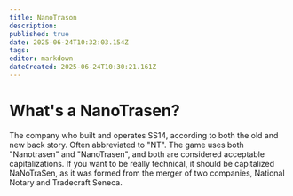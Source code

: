 ```yaml
---
title: NanoTrason
description: 
published: true
date: 2025-06-24T10:32:03.154Z
tags: 
editor: markdown
dateCreated: 2025-06-24T10:30:21.161Z
---
```


# What's a NanoTrasen?

The company who built and operates SS14, according to both the old and new back story. Often abbreviated to "NT". The game uses both "Nanotrasen" and "NanoTrasen", and both are considered acceptable capitalizations. If you want to be really technical, it should be capitalized NaNoTraSen, as it was formed from the merger of two companies, National Notary and Tradecraft Seneca.